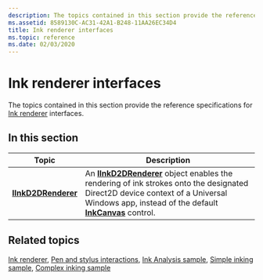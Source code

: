 ```yaml
---
description: The topics contained in this section provide the reference specifications for Ink renderer interfaces.
ms.assetid: 8589130C-AC31-42A1-B248-11AA26EC34D4
title: Ink renderer interfaces
ms.topic: reference
ms.date: 02/03/2020
---
```


# Ink renderer interfaces

The topics contained in this section provide the reference specifications for [Ink renderer](ink-renderer.md) interfaces.

## In this section

| Topic                                                 | Description                                                                                                                                                                                                                                            |
|-------------------------------------------------------|--------------------------------------------------------------------------------------------------------------------------------------------------------------------------------------------------------------------------------------------------------|
| [**IInkD2DRenderer**](/windows/desktop/api/inkrenderer/nn-inkrenderer-iinkd2drenderer)<br/> | An [**IInkD2DRenderer**](/windows/desktop/api/inkrenderer/nn-inkrenderer-iinkd2drenderer) object enables the rendering of ink strokes onto the designated Direct2D device context of a Universal Windows app, instead of the default [**InkCanvas**](/uwp/api/Windows.UI.Xaml.Controls.InkCanvas) control.<br/> |

## Related topics

[Ink renderer](ink-renderer.md), [Pen and stylus interactions](/windows/uwp/design/input/pen-and-stylus-interactions), [Ink Analysis sample](/samples/microsoft/windows-universal-samples/inkanalysis/), [Simple inking sample](/samples/microsoft/windows-universal-samples/simpleink/), [Complex inking sample](/samples/microsoft/windows-universal-samples/complexink/)
